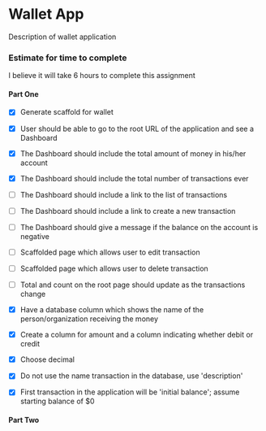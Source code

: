 # Wallet App

Description of wallet application

### Estimate for time to complete

I believe it will take 6 hours to complete this assignment


#### Part One

- [x] Generate scaffold for wallet
- [x] User should be able to go to the root URL of the application and see a Dashboard
- [x] The Dashboard should include the total amount of money in his/her account
- [x] The Dashboard should include the total number of transactions ever
- [ ] The Dashboard should include a link to the list of transactions
- [ ] The Dashboard should include a link to create a new transaction
- [ ] The Dashboard should give a message if the balance on the account is negative
- [ ] Scaffolded page which allows user to edit transaction
- [ ] Scaffolded page which allows user to delete transaction
- [ ] Total and count on the root page should update as the transactions change
- [x] Have a database column which shows the name of the person/organization receiving the money
- [x] Create a column for amount and a column indicating whether debit or credit
- [x] Choose decimal
- [x] Do not use the name transaction in the database, use 'description'
- [x] First transaction in the application will be 'initial balance'; assume starting balance of $0


#### Part Two
